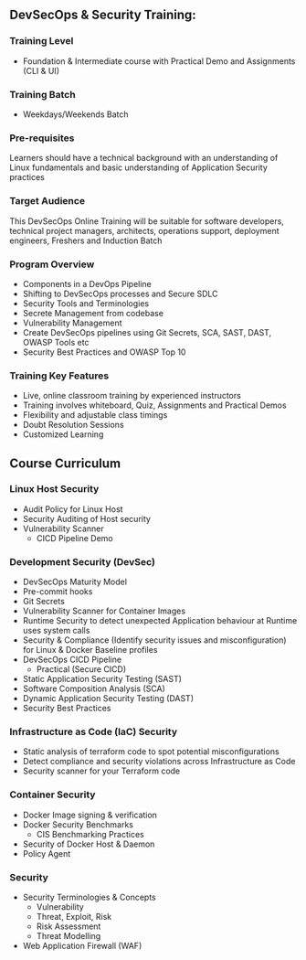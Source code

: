 ## DevSecOps & Security Training:

### Training Level
- Foundation & Intermediate course with Practical Demo and Assignments (CLI & UI)

### Training Batch
- Weekdays/Weekends Batch

### Pre-requisites
Learners should have a technical background with an understanding of Linux fundamentals and basic understanding of Application Security practices

### Target Audience
This DevSecOps Online Training will be suitable for software developers, technical project managers, architects, operations support, deployment engineers, Freshers and Induction Batch

### Program Overview
- Components in a DevOps Pipeline
- Shifting to DevSecOps processes and Secure SDLC
- Security Tools and Terminologies
- Secrete Management from codebase
- Vulnerability Management
- Create DevSecOps pipelines using Git Secrets, SCA, SAST, DAST, OWASP Tools etc
- Security Best Practices and OWASP Top 10

### Training Key Features
- Live, online classroom training by experienced instructors
- Training involves whiteboard, Quiz, Assignments and Practical Demos
- Flexibility and adjustable class timings
- Doubt Resolution Sessions
- Customized Learning


## Course Curriculum

### Linux Host Security
- Audit Policy for Linux Host
- Security Auditing of Host security	
- Vulnerability Scanner
  - CICD Pipeline Demo
  
### Development Security (DevSec)
- DevSecOps Maturity Model
- Pre-commit hooks
- Git Secrets
- Vulnerability Scanner for Container Images
- Runtime Security to detect unexpected Application behaviour at Runtime uses system calls
- Security & Compliance (Identify security issues and misconfiguration) for Linux & Docker Baseline profiles
- DevSecOps CICD Pipeline 
	- Practical (Secure CICD)
- Static Application Security Testing (SAST)
- Software Composition Analysis (SCA)
- Dynamic Application Security Testing (DAST)
- Security Best Practices

### Infrastructure as Code (IaC) Security
- Static analysis of terraform code to spot potential misconfigurations
- Detect compliance and security violations across Infrastructure as Code
- Security scanner for your Terraform code

### Container Security
- Docker Image signing & verification
- Docker Security Benchmarks
	- CIS Benchmarking Practices
- Security of Docker Host & Daemon
- Policy Agent

### Security
- Security Terminologies & Concepts
    - Vulnerability
    - Threat, Exploit, Risk
    - Risk Assessment
    - Threat Modelling
- Web Application Firewall (WAF)
